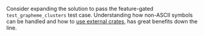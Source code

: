 Consider expanding the solution to pass the feature-gated `test_grapheme_clusters` test case.
Understanding how non-ASCII symbols can be handled and how to [use external crates](https://doc.rust-lang.org/cargo/guide/dependencies.html), has great benefits down the line.

